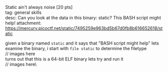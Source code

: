 Static ain't always noise [20 pts]\
tag: general skills\
desc: Can you look at the data in this binary: static? This BASH script might help!
attachment: https://mercury.picoctf.net/static/7495259e963bd5b67d0fb8b616652618/static

given a binary named `static` and it says that "BASH script might help" lets examine the binary, i start with `file static` to determine the filetype\
// images here\
turns out that this is a 64-bit ELF binary lets try and run it\
// images here\

